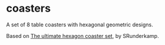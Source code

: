 # coasters

A set of 8 table coasters with hexagonal geometric designs.

Based on [The ultimate hexagon coaster set](https://www.thingiverse.com/thing:5329867), by SRunderkamp.